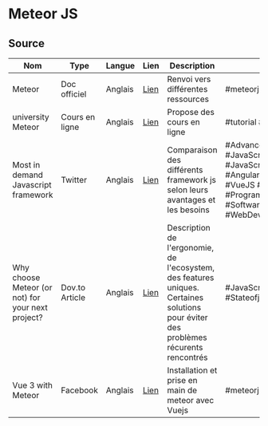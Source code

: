 # Meteor JS

## Source
| Nom | Type | Langue | Lien | Description | Tags | Note |
|-----|------|--------|------|-------------|------|------|
|Meteor|Doc officiel|Anglais|[Lien](https://www.meteor.com)|Renvoi vers différentes ressources|#meteorjs|4/5|
|university Meteor|Cours en ligne|Anglais|[Lien](https://university.meteor.com/courses)|Propose des cours en ligne|#tutorial #MeteorJS|5/5|
|Most in demand Javascript framework|Twitter|Anglais|[Lien](https://twitter.com/Sagacitysoft_/status/1539876018869207040?t=Qg2YMYfGmb-14g3-TER31A&s=07)|Comparaison des différents framework js selon leurs avantages et les besoins|#AdvancedJS #JavaScript #JavaScriptFramework #AngularJS #ReactJS #VueJS #MeteorJS #Programming #SoftwareDevelopment #WebDevelopment|3/5|
|Why choose Meteor (or not) for your next project?     |Dov.to Article|Anglais|[Lien](https://dev.to/jankapunkt/why-choose-meteor-or-not-for-your-next-project-1gnh)|Description de l'ergonomie, de l'ecosystem, des features uniques. Certaines solutions pour éviter des problèmes récurents rencontrés|#JavaScript #Meteor #Stateofjs|5/5|
|Vue 3 with Meteor|Facebook|Anglais|[Lien](https://www.facebook.com/meteorjs/photos/a.411844548928957/5441846539262041/?type=3#_=_)| Installation et prise en main de meteor avec Vuejs|#meteorjs #VueJS|4/5|